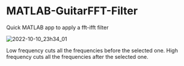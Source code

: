 # MATLAB-GuitarFFT-Filter
Quick MATLAB app to apply a fft-ifft filter

![2022-10-10_23h34_01](https://user-images.githubusercontent.com/21331289/194956007-4b3401ec-1d6e-4cc6-b830-3c17ecef0f8d.png)

Low frequency cuts all the frequencies before the selected one. 
High frequency cuts all the frequencies after the selected one.
